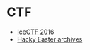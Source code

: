 # CTF

- [IceCTF 2016](https://ctftime.org/event/319/tasks/)
- [Hacky Easter archives](https://he-archive.sieber.space/challenges)
